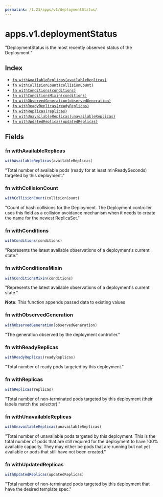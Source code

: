 ```yaml
---
permalink: /1.21/apps/v1/deploymentStatus/
---
```


# apps.v1.deploymentStatus

"DeploymentStatus is the most recently observed status of the Deployment."

## Index

* [`fn withAvailableReplicas(availableReplicas)`](#fn-withavailablereplicas)
* [`fn withCollisionCount(collisionCount)`](#fn-withcollisioncount)
* [`fn withConditions(conditions)`](#fn-withconditions)
* [`fn withConditionsMixin(conditions)`](#fn-withconditionsmixin)
* [`fn withObservedGeneration(observedGeneration)`](#fn-withobservedgeneration)
* [`fn withReadyReplicas(readyReplicas)`](#fn-withreadyreplicas)
* [`fn withReplicas(replicas)`](#fn-withreplicas)
* [`fn withUnavailableReplicas(unavailableReplicas)`](#fn-withunavailablereplicas)
* [`fn withUpdatedReplicas(updatedReplicas)`](#fn-withupdatedreplicas)

## Fields

### fn withAvailableReplicas

```ts
withAvailableReplicas(availableReplicas)
```

"Total number of available pods (ready for at least minReadySeconds) targeted by this deployment."

### fn withCollisionCount

```ts
withCollisionCount(collisionCount)
```

"Count of hash collisions for the Deployment. The Deployment controller uses this field as a collision avoidance mechanism when it needs to create the name for the newest ReplicaSet."

### fn withConditions

```ts
withConditions(conditions)
```

"Represents the latest available observations of a deployment's current state."

### fn withConditionsMixin

```ts
withConditionsMixin(conditions)
```

"Represents the latest available observations of a deployment's current state."

**Note:** This function appends passed data to existing values

### fn withObservedGeneration

```ts
withObservedGeneration(observedGeneration)
```

"The generation observed by the deployment controller."

### fn withReadyReplicas

```ts
withReadyReplicas(readyReplicas)
```

"Total number of ready pods targeted by this deployment."

### fn withReplicas

```ts
withReplicas(replicas)
```

"Total number of non-terminated pods targeted by this deployment (their labels match the selector)."

### fn withUnavailableReplicas

```ts
withUnavailableReplicas(unavailableReplicas)
```

"Total number of unavailable pods targeted by this deployment. This is the total number of pods that are still required for the deployment to have 100% available capacity. They may either be pods that are running but not yet available or pods that still have not been created."

### fn withUpdatedReplicas

```ts
withUpdatedReplicas(updatedReplicas)
```

"Total number of non-terminated pods targeted by this deployment that have the desired template spec."
